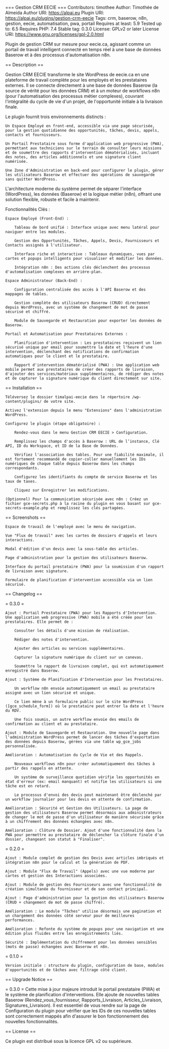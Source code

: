 === Gestion CRM EECIE ===
Contributors: timothee
Author: Timothée de Almeida
Author URI: https://alpai.eu
Plugin URI: https://alpai.eu/plugins/gestion-crm-eecie
Tags: crm, baserow, n8n, gestion, eecie, automatisation, pwa, portail
Requires at least: 5.9
Tested up to: 6.5
Requires PHP: 7.4
Stable tag: 0.3.0
License: GPLv2 or later
License URI: https://www.gnu.org/licenses/gpl-2.0.html

Plugin de gestion CRM sur mesure pour eecie.ca, agissant comme un portail de travail intelligent connecté en temps réel à une base de données Baserow et à des processus d'automatisation n8n.

== Description ==

Gestion CRM EECIE transforme le site WordPress de eecie.ca en une plateforme de travail complète pour les employés et les prestataires externes. Il se connecte directement à une base de données Baserow (la source de vérité pour les données CRM) et à un moteur de workflows n8n (pour l'automatisation des processus métier complexes), couvrant l'intégralité du cycle de vie d'un projet, de l'opportunité initiale à la livraison finale.

Le plugin fournit trois environnements distincts :

    Un Espace Employé en front-end, accessible via une page sécurisée, pour la gestion quotidienne des opportunités, tâches, devis, appels, contacts et fournisseurs.

    Un Portail Prestataire sous forme d'application web progressive (PWA), permettant aux techniciens sur le terrain de consulter leurs missions et de soumettre des rapports d'intervention dématérialisés, incluant des notes, des articles additionnels et une signature client numérisée.

    Une Zone d'Administration en back-end pour configurer le plugin, gérer les utilisateurs Baserow et effectuer des opérations de sauvegarde sans quitter WordPress.

L'architecture moderne du système permet de séparer l'interface (WordPress), les données (Baserow) et la logique métier (n8n), offrant une solution flexible, robuste et facile à maintenir.

Fonctionnalités Clés :

    Espace Employé (Front-End) :

        Tableau de bord unifié : Interface unique avec menu latéral pour naviguer entre les modules.

        Gestion des Opportunités, Tâches, Appels, Devis, Fournisseurs et Contacts assignés à l'utilisateur.

        Interface riche et interactive : Tableaux dynamiques, vues par cartes et popups intelligents pour visualiser et modifier les données.

        Intégration n8n : Des actions clés déclenchent des processus d'automatisation complexes en arrière-plan.

    Espace Administrateur (Back-End) :

        Configuration centralisée des accès à l'API Baserow et des mappages de tables.

        Gestion complète des utilisateurs Baserow (CRUD) directement depuis WordPress, avec un système de changement de mot de passe sécurisé et chiffré.

        Module de Sauvegarde et Restauration pour exporter les données de Baserow.

    Portail et Automatisation pour Prestataires Externes :

        Planification d'intervention : Les prestataires reçoivent un lien sécurisé unique par email pour soumettre la date et l'heure d'une intervention, déclenchant des notifications de confirmation automatiques pour le client et le prestataire.

        Rapport d'intervention dématérialisé (PWA) : Une application web mobile permet aux prestataires de créer des rapports de livraison, d'ajouter des services/matériaux supplémentaires, de rédiger des notes et de capturer la signature numérique du client directement sur site.

== Installation ==

    Téléversez le dossier timalpai-eecie dans le répertoire /wp-content/plugins/ de votre site.

    Activez l'extension depuis le menu "Extensions" dans l'administration WordPress.

    Configurez le plugin (étape obligatoire) :

        Rendez-vous dans le menu Gestion CRM EECIE > Configuration.

        Remplissez les champs d'accès à Baserow : URL de l’instance, Clé API, ID du Workspace, et ID de la Base de Données.

        Vérifiez l'association des tables. Pour une fiabilité maximale, il est fortement recommandé de copier-coller manuellement les IDs numériques de chaque table depuis Baserow dans les champs correspondants.

        Configurez les identifiants du compte de service Baserow et les taux de taxes.

        Cliquez sur Enregistrer les modifications.

    (Optionnel) Pour la communication sécurisée avec n8n : Créez un fichier gce-secrets.php à la racine du plugin en vous basant sur gce-secrets-example.php et remplissez les clés partagées.

== Screenshots ==

    Espace de travail de l'employé avec le menu de navigation.

    Vue "Flux de travail" avec les cartes de dossiers d'appels et leurs interactions.

    Modal d'édition d'un devis avec la sous-table des articles.

    Page d'administration pour la gestion des utilisateurs Baserow.

    Interface du portail prestataire (PWA) pour la soumission d'un rapport de livraison avec signature.

    Formulaire de planification d'intervention accessible via un lien sécurisé.

== Changelog ==

= 0.3.0 =

    Ajout : Portail Prestataire (PWA) pour les Rapports d'Intervention. Une application web progressive (PWA) mobile a été créée pour les prestataires. Elle permet de :

        Consulter les détails d'une mission de réalisation.

        Rédiger des notes d'intervention.

        Ajouter des articles ou services supplémentaires.

        Capturer la signature numérique du client sur un canevas.

        Soumettre le rapport de livraison complet, qui est automatiquement enregistré dans Baserow.

    Ajout : Système de Planification d'Intervention pour les Prestataires.

        Un workflow n8n envoie automatiquement un email au prestataire assigné avec un lien sécurisé et unique.

        Ce lien mène à un formulaire public sur le site WordPress ([gce_schedule_form]) où le prestataire peut entrer la date et l'heure du RDV.

        Une fois soumis, un autre workflow envoie des emails de confirmation au client et au prestataire.

    Ajout : Module de Sauvegarde et Restauration. Une nouvelle page dans l'administration WordPress permet de lancer des tâches d'exportation des données depuis Baserow, gérées via une table wp_gce_jobs personnalisée.

    Amélioration : Automatisation du Cycle de Vie et des Rappels.

        Nouveaux workflows n8n pour créer automatiquement des tâches à partir des rappels en attente.

        Un système de surveillance quotidien vérifie les opportunités en état d'erreur (ex: email manquant) et notifie les utilisateurs si une tâche est en retard.

        Le processus d'envoi des devis peut maintenant être déclenché par un workflow journalier pour les devis en attente de confirmation.

    Amélioration : Sécurité et Gestion des Utilisateurs. La page de gestion des utilisateurs Baserow permet désormais aux administrateurs de changer le mot de passe d'un utilisateur de manière sécurisée grâce à un chiffrement des données échangées avec n8n.

    Amélioration : Clôture de Dossier. Ajout d'une fonctionnalité dans la PWA pour permettre au prestataire de déclencher la clôture finale d'un dossier, changeant son statut à "Finaliser".

= 0.2.0 =

    Ajout : Module complet de gestion des Devis avec articles imbriqués et intégration n8n pour le calcul et la génération de PDF.

    Ajout : Module "Flux de Travail" (Appels) avec une vue moderne par cartes et gestion des Interactions associées.

    Ajout : Module de gestion des Fournisseurs avec une fonctionnalité de création simultanée du fournisseur et de son contact principal.

    Ajout : Page d'administration pour la gestion des utilisateurs Baserow (CRUD + changement de mot de passe chiffré).

    Amélioration : Le module "Tâches" utilise désormais une pagination et un chargement des données côté serveur pour de meilleures performances.

    Amélioration : Refonte du système de popups pour une navigation et une édition plus fluides entre les enregistrements liés.

    Sécurité : Implémentation du chiffrement pour les données sensibles (mots de passe) échangées avec Baserow et n8n.

= 0.1.0 =

    Version initiale : structure du plugin, configuration de base, modules d'opportunités et de tâches avec filtrage côté client.

== Upgrade Notice ==

= 0.3.0 =
Cette mise à jour majeure introduit le portail prestataire (PWA) et le système de planification d'interventions. Elle ajoute de nouvelles tables Baserow (Rendez_vous_fournisseur, Rapports_Livraison, Articles_Livraison, Signatures_Livraison). Il est essentiel de vous rendre sur la page de Configuration du plugin pour vérifier que les IDs de ces nouvelles tables sont correctement mappés afin d'assurer le bon fonctionnement des nouvelles fonctionnalités.

== License ==

Ce plugin est distribué sous la licence GPL v2 ou supérieure.